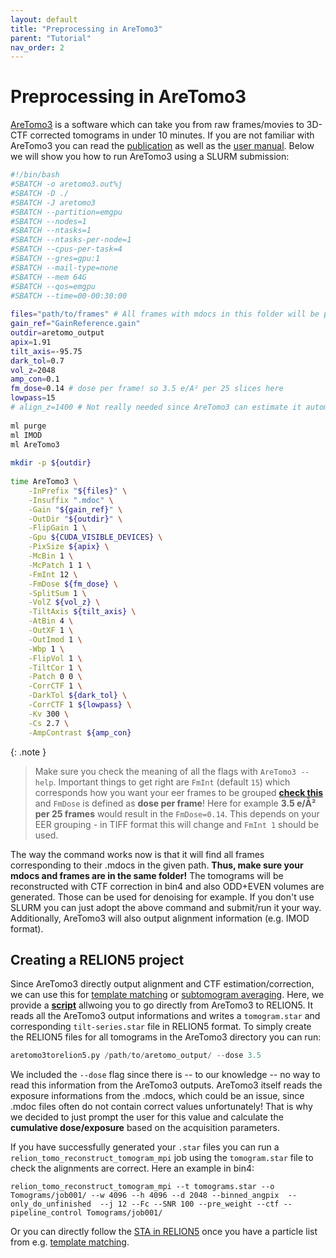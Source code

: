 ```yaml
---
layout: default
title: "Preprocessing in AreTomo3"
parent: "Tutorial"
nav_order: 2
---
```


# Preprocessing in AreTomo3

[AreTomo3](https://github.com/czimaginginstitute/AreTomo3) is a software which can take you from raw frames/movies to 3D-CTF corrected tomograms in under 10 minutes. If you are not familiar with AreTomo3 you can read the [publication](https://www.biorxiv.org/content/10.1101/2025.03.11.642690v1) as well as the [user manual](https://github.com/czimaginginstitute/AreTomo3/tree/main/docs). Below we will show you how to run AreTomo3 using a SLURM submission:

```bash
#!/bin/bash
#SBATCH -o aretomo3.out%j
#SBATCH -D ./
#SBATCH -J aretomo3
#SBATCH --partition=emgpu
#SBATCH --nodes=1
#SBATCH --ntasks=1
#SBATCH --ntasks-per-node=1
#SBATCH --cpus-per-task=4
#SBATCH --gres=gpu:1
#SBATCH --mail-type=none
#SBATCH --mem 64G
#SBATCH --qos=emgpu
#SBATCH --time=00-00:30:00
 
files="path/to/frames" # All frames with mdocs in this folder will be processed. Can also specify only one Position_X tilt series.
gain_ref="GainReference.gain"
outdir=aretomo_output
apix=1.91
tilt_axis=-95.75
dark_tol=0.7
vol_z=2048
amp_con=0.1
fm_dose=0.14 # dose per frame! so 3.5 e/A² per 25 slices here
lowpass=15
# align_z=1400 # Not really needed since AreTomo3 can estimate it automatically
 
ml purge
ml IMOD
ml AreTomo3
 
mkdir -p ${outdir}
 
time AreTomo3 \
    -InPrefix "${files}" \
    -Insuffix ".mdoc" \
    -Gain "${gain_ref}" \
    -OutDir "${outdir}" \
    -FlipGain 1 \
    -Gpu ${CUDA_VISIBLE_DEVICES} \
    -PixSize ${apix} \
    -McBin 1 \
    -McPatch 1 1 \
    -FmInt 12 \
    -FmDose ${fm_dose} \
    -SplitSum 1 \
    -VolZ ${vol_z} \
    -TiltAxis ${tilt_axis} \
    -AtBin 4 \
    -OutXF 1 \
    -OutImod 1 \
    -Wbp 1 \
    -FlipVol 1 \
    -TiltCor 1 \
    -Patch 0 0 \
    -CorrCTF 1 \
    -DarkTol ${dark_tol} \
    -CorrCTF 1 ${lowpass} \
    -Kv 300 \
    -Cs 2.7 \
    -AmpContrast ${amp_con}
```

{: .note }
> Make sure you check the meaning of all the flags with `AreTomo3 --help`. Important things to get right are `FmInt` (default `15`) which corresponds how you want your eer frames to be grouped **[check this](/03-tutorial/01-scipion-preprocessing/#motion-correction/)** and `FmDose` is defined as **dose per frame**! Here for example **3.5 e/Å² per 25 frames** would result in the `FmDose=0.14`. This depends on your EER grouping - in TIFF format this will change and `FmInt 1` should be used.


The way the command works now is that it will find all frames corresponding to their .mdocs in the given path. **Thus, make sure your mdocs and frames are in the same folder!** The tomograms will be reconstructed with CTF correction in bin4 and also ODD+EVEN volumes are generated. Those can be used for denoising for example. If you don't use SLURM you can just adopt the above command and submit/run it your way. Additionally, AreTomo3 will also output alignment information (e.g. IMOD format).

## Creating a RELION5 project

Since AreTomo3 directly output alignment and CTF estimation/correction, we can use this for [template matching](/03-tutorial/04-template-matching/#at3tm) or [subtomogram averaging](/03-tutorial/05-sta-in-relion5/). Here, we provide a **[script](https://github.com/Phaips/aretomo3torelion5)** allwoing you to go directly from AreTomo3 to RELION5. It reads all the AreTomo3 output informations and writes a `tomogram.star` and corresponding `tilt-series.star` file in RELION5 format. To simply create the RELION5 files for all tomograms in the AreTomo3 directory you can run:

```python
aretomo3torelion5.py /path/to/aretomo_output/ --dose 3.5
```
We included the `--dose` flag since there is -- to our knowledge -- no way to read this information from the AreTomo3 outputs. AreTomo3 itself reads the exposure informations from the .mdocs, which could be an issue, since .mdoc files often do not contain correct values unfortunately! That is why we decided to just prompt the user for this value and calculate the **cumulative dose/exposure** based on the acquisition parameters.

If you have successfully generated your `.star` files you can run a `relion_tomo_reconstruct_tomogram_mpi` job using the `tomogram.star` file to check the alignments are correct. Here an example in bin4:

```
relion_tomo_reconstruct_tomogram_mpi --t tomograms.star --o Tomograms/job001/ --w 4096 --h 4096 --d 2048 --binned_angpix  --only_do_unfinished  --j 12 --Fc --SNR 100 --pre_weight --ctf --pipeline_control Tomograms/job001/
```

Or you can directly follow the [STA in RELION5](/03-tutorial/05-sta-in-relion5/) once you have a particle list from e.g. [template matching](/03-tutorial/04-template-matching/).






